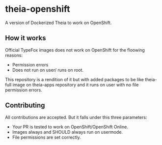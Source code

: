 # theia-openshift
A version of Dockerized Theia to work on OpenShift.

## How it works 

Official TypeFox images does not work on OpenShift for the floowing reasons:

- Permission errors 
- Does not run on user/ runs on root.

This repository is a rendition of it but with added packages to be like theia-full image on theia-apps repository and it runs on user with no file permission errors.

## Contributing

All contributions are accepted. But it falls under this three parameters:

- Your PR is tested to work on OpenShift/OpenShift Online.
- Images always and SHOULD always run on usermode.
- File permissions are set correctly.